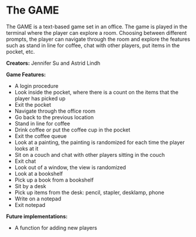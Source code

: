# The GAME
The GAME is a text-based game set in an office. The game is played in 
the terminal where the player can explore a room. Choosing between 
different prompts, the player can navigate through the room and explore
the features such as stand in line for coffee, chat with other players, 
put items in the pocket, etc.

**Creators:**
Jennifer Su and Astrid Lindh

**Game Features:**

- A login procedure
- Look inside the pocket, where there is a count on the items that the player has picked up
- Exit the pocket
- Navigate through the office room
- Go back to the previous location
- Stand in line for coffee
- Drink coffee or put the coffee cup in the pocket
- Exit the coffee queue
- Look at a painting, the painting is randomized for each time the player looks at it
- Sit on a couch and chat with other players sitting in the couch
- Exit chat
- Look out of a window, the view is randomized
- Look at a bookshelf 
- Pick up a book from a bookshelf
- Sit by a desk
- Pick up items from the desk: pencil, stapler, desklamp, phone
- Write on a notepad
- Exit notepad

**Future implementations:**

- A function for adding new players 




